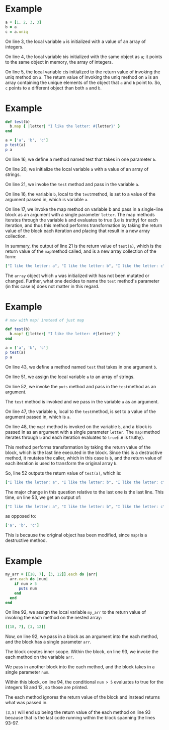 # Example
```ruby
a = [1, 2, 3, 3]
b = a
c = a.uniq
```

On line 3, the local variable ```a``` is initialized with a value of an array of integers.

On line 4, the local variable ```b```is initialized with the same object as ```a```; it points to the same object in memory, the array of integers.

On line 5, the local variable ```c```is initialized to the return value of invoking the uniq method on ```a```. The return value of invoking the uniq method on ```a``` is an array containing the unique elements of the object that ```a``` and ```b``` point to. So, ```c``` points to a different object than both ```a``` and ```b```.

# Example
```ruby
def test(b)
  b.map { |letter| "I like the letter: #{letter}" }
end

a = ['a', 'b', 'c']
p test(a)
p a
```

On line 16, we define a method named test that takes in one parameter ```b```.

On line 20, we initialize the local variable ```a``` with a value of an array of strings.

On line 21, we invoke the ```test``` method and pass in the variable ```a```.

On line 16, the variable ```b```, local to the ```test```method, is set to a value of the argument passed in, which is variable ```a```.

On line 17, we invoke the map method on variable b and pass in a single-line block as an argument with a single parameter ```letter```. The map methods iterates through the variable ```b``` and evaluates to true (i.e is truthy) for each iteration, and thus this method performs transformation by taking the return value of the block each iteration and placing that result in a new array collection.

In summary, the output of line 21 is the return value of ```test(a)```, which is the return value of the ```map```method called, and is a new array collection of the form:

```ruby
["I like the letter: a", "I like the letter: b", "I like the letter: c"]
```

The `array` object which `a` was initialized with has not been mutated or changed. Further, what one decides to name the `test` method's parameter (in this case `b`) does not matter in this regard.

# Example
```ruby
# now with map! instead of just map

def test(b)
  b.map! {|letter| "I like the letter: #{letter}" }
end

a = ['a', 'b', 'c']
p test(a)
p a
```

On line 43, we define a method named ```test``` that takes in one argument ```b```.

On line 51, we assign the local variable ```a``` to an array of strings.

On line 52, we invoke the ```puts``` method and pass in the ```test```method as an argument.

The ```test``` method is invoked and we pass in the variable ```a``` as an argument.

On line 47, the variable ```b```, local to the ```test```method, is set to a value of the argument passed in, which is ```a```.

On line 48, the ```map!``` method is invoked on the variable ```b```, and a block is passed in as an argument with a single parameter ```letter```. The ```map!```method iterates through ```b``` and each iteration evaluates to ```true```(i.e is truthy).

This method performs transformation by taking the return value of the block, which is the last line executed in the block. Since this is a destructive method, it mutates the caller, which in this case is ```b```, and the return value of each iteration is used to transform the original array ```b```.

So, line 52 outputs the return value of ```test(a)```, which is:

```ruby
["I like the letter: a", "I like the letter: b", "I like the letter: c"]
```

The major change in this question relative to the last one is the last line. This time, on line 53, we get an output of:

```ruby
["I like the letter: a", "I like the letter: b", "I like the letter: c"]
```

as opposed to:
```ruby
['a', 'b', 'c']
```

This is because the original object has been modified, since ```map!```is a destructive method.

# Example

```ruby
my_arr = [[18, 7], [3, 12]].each do |arr|
  arr.each do |num|
    if num > 5
      puts num
    end
  end
end
```

On line 92, we assign the local variable ```my_arr``` to the return value of invoking the each method on the nested array:

```ruby
[[18, 7], [3, 12]]
```

Now, on line 92, we pass in a block as an argument into the each method, and the block has a single parameter ```arr```.

The block creates inner scope. Within the block, on line 93, we invoke the each method on the variable ```arr```.

We pass in another block into the each method, and the block takes in a single parameter ```num```.

Within this block, on line 94, the conditional ```num > 5``` evaluates to true for the integers 18 and 12, so those are printed.

The each method ignores the return value of the block and instead returns what was passed in.

```[3,5]``` will end up being the return value of the each method on line 93 because that is the last code running within the block spanning the lines 93-97.
